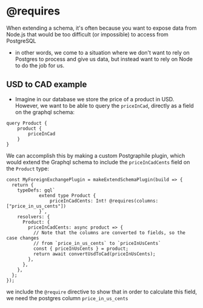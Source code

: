 
# @requires
When extending a schema, it's often because you want to expose data from Node.js that would be too difficult (or impossible) to access from PostgreSQL
- in other words, we come to a situation where we don't want to rely on Postgres to process and give us data, but instead want to rely on Node to do the job for us.

## USD to CAD example
- Imagine in our database we store the price of a product in USD. However, we want to be able to query the `priceInCad`, directly as a field on the graphql schema:
```
query Product {
	product {
		priceInCad
	}
}
```

We can accomplish this by making a custom Postgraphile plugin, which would extend the Graphql schema to include the `priceInCadCents` field on the `Product` type:
```
const MyForeignExchangePlugin = makeExtendSchemaPlugin(build => {
  return {
    typeDefs: gql`
			extend type Product {
				priceInCadCents: Int! @requires(columns: ["price_in_us_cents"])
			}`,
    resolvers: {
      Product: {
        priceInCadCents: async product => {
          // Note that the columns are converted to fields, so the case changes
          // from `price_in_us_cents` to `priceInUsCents`
          const { priceInUsCents } = product;
          return await convertUsdToCad(priceInUsCents);
        },
      },
    },
  };
});
```

we include the `@require` directive to show that in order to calculate this field, we need the postgres column `price_in_us_cents`
